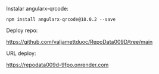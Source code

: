 Instalar angularx-qrcode:

```
npm install angularx-qrcode@18.0.2 --save
```

Deploy repo:

https://github.com/valjamettduoc/RepoData009D/tree/main

URL deploy:

https://repodata009d-9fpo.onrender.com
